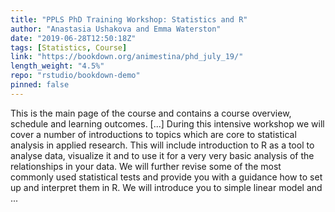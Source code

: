 ```yaml
---
title: "PPLS PhD Training Workshop: Statistics and R"
author: "Anastasia Ushakova and Emma Waterston"
date: "2019-06-28T12:50:18Z"
tags: [Statistics, Course]
link: "https://bookdown.org/animestina/phd_july_19/"
length_weight: "4.5%"
repo: "rstudio/bookdown-demo"
pinned: false
---
```


This is the main page of the course and contains a course overview, schedule and learning outcomes. [...] During this intensive workshop we will cover a number of introductions to topics which are core to statistical analysis in applied research. This will include introduction to R as a tool to analyse data, visualize it and to use it for a very very basic analysis of the relationships in your data. We will further revise some of the most commonly used statistical tests and provide you with a guidance how to set up and interpret them in R. We will introduce you to simple linear model and ...
